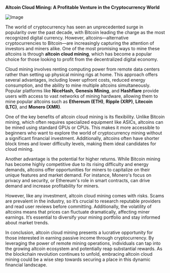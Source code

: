 **Altcoin Cloud Mining: A Profitable Venture in the Cryptocurrency World**

![Image](https://github.com/user-attachments/assets/b8266eee-691e-4ee1-99ef-bfa10d234fd4)

The world of cryptocurrency has seen an unprecedented surge in popularity over the past decade, with Bitcoin leading the charge as the most recognized digital currency. However, altcoins—alternative cryptocurrencies to Bitcoin—are increasingly capturing the attention of investors and miners alike. One of the most promising ways to mine these altcoins is through **altcoin cloud mining**, which has become a popular choice for those looking to profit from the decentralized digital economy.

Cloud mining involves renting computing power from remote data centers rather than setting up physical mining rigs at home. This approach offers several advantages, including lower upfront costs, reduced energy consumption, and the ability to mine multiple altcoins simultaneously. Popular platforms like **NiceHash**, **Genesis Mining**, and **Hashflare** provide users with access to vast networks of mining hardware, allowing them to mine popular altcoins such as **Ethereum (ETH)**, **Ripple (XRP)**, **Litecoin (LTC)**, and **Monero (XMR)**.

One of the key benefits of altcoin cloud mining is its flexibility. Unlike Bitcoin mining, which often requires specialized equipment like ASICs, altcoins can be mined using standard GPUs or CPUs. This makes it more accessible to beginners who want to explore the world of cryptocurrency mining without a significant financial investment. Additionally, altcoins often have shorter block times and lower difficulty levels, making them ideal candidates for cloud mining. 

Another advantage is the potential for higher returns. While Bitcoin mining has become highly competitive due to its rising difficulty and energy demands, altcoins offer opportunities for miners to capitalize on their unique features and market demand. For instance, Monero's focus on privacy and security, or Ethereum's role in smart contracts, can drive demand and increase profitability for miners.

However, like any investment, altcoin cloud mining comes with risks. Scams are prevalent in the industry, so it’s crucial to research reputable providers and read user reviews before committing. Additionally, the volatility of altcoins means that prices can fluctuate dramatically, affecting miner earnings. It’s essential to diversify your mining portfolio and stay informed about market trends.

In conclusion, altcoin cloud mining presents a lucrative opportunity for those interested in earning passive income through cryptocurrency. By leveraging the power of remote mining operations, individuals can tap into the growing altcoin ecosystem and potentially reap substantial rewards. As the blockchain revolution continues to unfold, embracing altcoin cloud mining could be a wise step towards securing a place in this dynamic financial landscape.